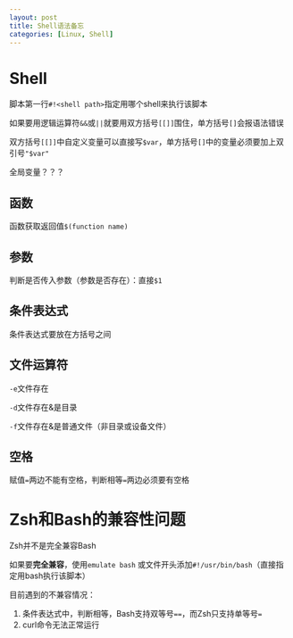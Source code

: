 ```yaml
---
layout: post
title: Shell语法备忘
categories: [Linux, Shell]
---
```


# Shell

脚本第一行`#!<shell path>`指定用哪个shell来执行该脚本

如果要用逻辑运算符`&&`或`||`就要用双方括号`[[]]`围住，单方括号`[]`会报语法错误

双方括号`[[]]`中自定义变量可以直接写`$var`，单方括号`[]`中的变量必须要加上双引号`"$var"`

全局变量？？？

## 函数

函数获取返回值`$(function name)`

## 参数

判断是否传入参数（参数是否存在）：直接`$1`

## 条件表达式

条件表达式要放在方括号之间

## 文件运算符

`-e`文件存在

`-d`文件存在&是目录

`-f`文件存在&是普通文件（非目录或设备文件）

## 空格

赋值`=`两边不能有空格，判断相等`=`两边必须要有空格

# Zsh和Bash的兼容性问题

Zsh并不是完全兼容Bash

如果要**完全兼容**，使用`emulate bash` 或文件开头添加`#!/usr/bin/bash`（直接指定用bash执行该脚本）

目前遇到的不兼容情况：

1. 条件表达式中，判断相等，Bash支持双等号`==`，而Zsh只支持单等号`=`
2. curl命令无法正常运行
